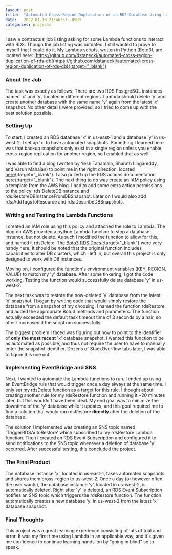 ```yaml
---
layout: post
title:  "Automated Cross-Region Duplication of an RDS Database Using Lambda, EventBridge, and SNS"
date:   2022-01-13 21:46:57 -0500
categories: projects
---
```

I saw a contractual job listing asking for some Lambda functions to interact with RDS. Though the job listing was outdated, I still wanted to prove to myself that I could do it. My Lambda scripts, written in Python (Boto3), are located here: [https://github.com/dstanecki/automated-cross-region-duplication-of-rds-db](https://github.com/dstanecki/automated-cross-region-duplication-of-rds-db){:target="_blank"}<!--break-->

### **About the Job**

The task was exactly as follows: There are two RDS PostgreSQL instances named 'x' and 'y', located in different regions. Lambda should delete 'y' and create another database with the same name 'y' again from the latest 'x' snapshot. No other details were provided, so I tried to come up with the best solution possible. 

### **Setting Up**

To start, I created an RDS database 'x' in us-east-1 and a database 'y' in us-west-2. I set up 'x' to have automated snapshots. Something I learned here was that backup snapshots only exist in a single region unless you enable cross-region replication for another region, so I enabled that as well. 

I was able to find a blog (written by Yesh Tanamala, Sharath Lingareddy, and Varun Mahajan) to point me in the right direction, located [here](https://aws.amazon.com/blogs/database/schedule-amazon-rds-stop-and-start-using-aws-lambda/){:target="_blank"}. I also pulled up the RDS actions documentation [here](https://docs.aws.amazon.com/service-authorization/latest/reference/list_amazonrds.html){:target="_blank"}. The next thing to do was create an IAM policy using a template from the AWS blog. I had to add some extra action permissions to the policy: rds:DeleteDBInstance and rds:RestoreDBInstanceFromDBSnapshot. Later on I would also add rds:AddTagsToResource and rds:DescribeDBSnapshots. 

### **Writing and Testing the Lambda Functions**

I created an IAM role using this policy and attached the role to Lambda. The blog on AWS provided a python Lambda function to stop a database instance, but not delete. As such I modified the function to allow for this, and named it rdsDelete. The [Boto3 RDS Docs](https://boto3.amazonaws.com/v1/documentation/api/latest/reference/services/rds.html){:target="_blank"} were very handy here. It should be noted that the original function includes capabilities to alter DB clusters, which I left in, but overall this project is only designed to work with DB instances. 

Moving on, I configured the function's environment variables (KEY, REGION, VALUE) to match my 'y' database. After some tinkering, I got the code working. Testing the function would successfully delete database 'y' in us-west-2. 

The next task was to restore the now-deleted 'y' database from the latest 'x' snapshot. I began by writing code that would simply restore the database from a snapshot of my choosing. I named the function rdsRestore and added the appropriate Boto3 methods and parameters. The function actually exceeded the default task timeout time of 3 seconds by a hair, so after I increased it the script ran successfully. 

The biggest problem I faced was figuring out how to point to the identifier of **only the most recent** 'x' database snapshot. I wanted this function to be as automated as possible, and thus not require the user to have to manually enter the snapshot identifier. Dozens of StackOverflow tabs later, I was able to figure this one out. 

### **Implementing EventBridge and SNS**

Next, I wanted to automate the Lambda functions to run. I ended up using an EventBridge rule that would trigger once a day always at the same time. I only set my rdsDelete function as a target for this rule. I thought about creating another rule for my rdsRestore function and running it ~20 minutes later, but this wouldn't have been ideal. My end goal was to minimize the downtime of the 'y' database while it updates, and this goal required me to find a solution that would run rdsRestore **directly** after the deletion of the database.

The solution I implemented was creating an SNS topic named 'TriggerRDSAutoRestore' which subscribed to my rdsRestore Lambda function. Then I created an RDS Event Subscription and configured it to send notifications to the SNS topic whenever a deletion of database 'y' occurred. After successful testing, this concluded the project.

### **The Final Product**

The database instance 'x', located in us-east-1, takes automated snapshots and shares them cross-region to us-west-2. Once a day (or however often the user wants), the database instance 'y', located in us-west-2, is automatically deleted. Right after 'y' is deleted, an RDS Event Subscription notifies an SNS topic which triggers the rdsRestore function. The function automatically creates a new database 'y' in us-west-2 from the latest 'x' database snapshot.

### **Final Thoughts**

This project was a great learning experience consisting of lots of trial and error. It was my first time using Lambda in an applicable way, and it's given me confidence to continue learning hands-on by "going in blind" so to speak. 
